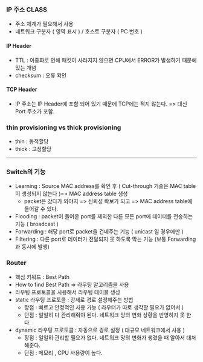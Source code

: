 ### IP 주소 CLASS
- 주소 체계가 필요해서 사용
- 네트워크 구분자 ( 영역 표시 ) / 호스트 구분자 ( PC 번호 )

#### IP Header
- TTL : 이중화로 인해 패킷이 사라지지 않으면 CPU에서 ERROR가 발생하기 때문에 있는 개념
- checksum : 오류 확인

#### TCP Header
- IP 주소는 IP Header에 포함 되어 있기 때문에 TCP에는 적지 않는다. => 대신 Port 주소가 포함.

### thin provisioning vs thick provisioning
- thin : 동적할당
- thick : 고정할당

___

### Switch의 기능
- Learning : Source MAC address를 확인 후 ( Cut-through 기술은 MAC table이 생성되지 않는다 )=> MAC address table 생성
  - packet은 갔다가 와야지 => 신뢰성 확보가 되고 => MAC address table에 들어갈 수 있다.
- Flooding : packet이 들어온 port를 제외한 다른 모든 port에 데이터를 전송하는 기능 ( broadcast )
- Forwarding : 해당 port로 packet을 건네주는 기능 ( unicast 일 경우에만 )
- Filtering : 다른 port로 데이터가 전달되지 못 하도록 막는 기능 (보통 Forwarding과 동시에 발생)

### Router
- 핵심 키워드 : Best Path
- How to find Best Path => 라우팅 알고리즘을 사용
- 라우팅 프로토콜을 사용해서 라우팅 테이블 생성
- static 라우팅 프로토콜 : 강제로 경로 설정해주는 방법
  - 장점 : 빠르고 안정적인 사용 가능 ( 라우터가 따로 생각할 필요가 없어서 )
  - 단점 : 일일히 다 관리해줘야 된다. 네트워크 망의 변화 상황을 반영하지 못 한다.
- dynamic 라우팅 프로토콜 : 자동으로 경로 설정 ( 대규모 네트워크에서 사용 )
  - 장점 : 일일히 관리할 필요가 없다. 네트워크 망의 변화가 생겼을 때 알아서 대처 해준다.
  - 단점 : 메모리 , CPU 사용량이 높다.